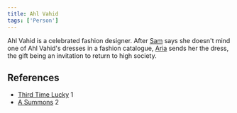 ```yaml
---
title: Ahl Vahid
tags: ['Person']
---
```

Ahl Vahid is a celebrated fashion designer. After [Sam](/_wiki/sam.md) says she doesn't mind one of Ahl Vahid's dresses in a fashion catalogue, [Aria](/_wiki/aria.md) sends her the dress, the gift being an invitation to return to high society.

## References
- [Third Time Lucky](/_wiki/third-time-lucky.md) 1
- [A Summons](/_wiki/a-summons.md) 2
